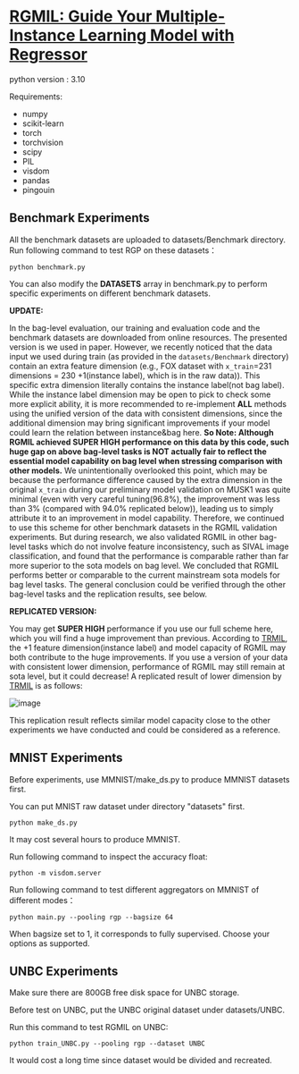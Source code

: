 
# [RGMIL: Guide Your Multiple-Instance Learning Model with Regressor](https://proceedings.neurips.cc/paper_files/paper/2023/hash/6feb9b30798abcfae937760d183605e1-Abstract-Conference.html)

python version : 3.10

Requirements:
- numpy
- scikit-learn
- torch
- torchvision
- scipy
- PIL 
- visdom
- pandas
- pingouin

## Benchmark Experiments

All the benchmark datasets are uploaded to datasets/Benchmark directory.
Run following command to test RGP on these datasets：

```python benchmark.py```

You can also modify the **DATASETS** array in benchmark.py to perform specific experiments on different benchmark datasets.


**UPDATE:**

In the bag-level evaluation, our training and evaluation code and the benchmark datasets are downloaded from online resources. The presented version is we used in paper. However, we recently noticed that the data input we used during train (as provided in the `datasets/Benchmark` directory) contain an extra feature dimension (e.g., FOX dataset with `x_train`=231 dimensions = 230 +1(instance label), which is in the raw data)).  This specific extra dimension literally contains the instance label(not bag label). While the instance label dimension may be open to pick to check some more explicit ability, it is more recommended to re-implement **ALL** methods using the unified version of the data with consistent dimensions, since the additional dimension may bring significant improvements if your model could learn the relation between instance&bag here. **So Note: Although RGMIL achieved SUPER HIGH performance on this data by this code, such huge gap on above bag-level tasks is NOT actually fair to reflect the essential model capability on bag level when stressing comparison with other models.** We unintentionally overlooked this point, which may be because the performance difference caused by the extra dimension in the original `x_train` during our preliminary model validation on MUSK1 was quite minimal (even with very careful tuning(96.8%), the improvement was less than 3% (compared with 94.0% replicated below)), leading us to simply attribute it to an improvement in model capability. Therefore, we continued to use this scheme for other benchmark datasets in the RGMIL validation experiments. But during research, we also validated RGMIL in other bag-level tasks which do not involve feature inconsistency, such as SIVAL image classification, and found that the performance is comparable rather than far more superior to the sota models on bag level. We concluded that RGMIL performs better or comparable to the current mainstream sota models for bag level tasks. The general conclusion could be verified through the other bag-level tasks and the replication results, see below. 

**REPLICATED VERSION:**

You may get **SUPER HIGH** performance if you use our full scheme here, which you will find a huge improvement than previous. According to [TRMIL](https://arxiv.org/abs/2307.14025), the +1 feature dimension(instance label) and model capacity of RGMIL may both contribute to the huge improvements.  If you use a version of your data with consistent lower dimension, performance of RGMIL may still remain at sota level, but it could decrease! A replicated result of lower dimension by [TRMIL](https://arxiv.org/abs/2307.14025) is as follows:

![image](https://github.com/user-attachments/assets/44f6a61b-bd1c-43a5-803e-7549b6360fe8)

This replication result reflects similar model capacity close to the other experiments we have conducted and could be considered as a reference.


 
## MNIST Experiments

Before experiments, use MMNIST/make_ds.py to produce MMNIST datasets first.

You can put MNIST raw dataset under directory "datasets" first.

```python make_ds.py```

It may cost several hours to produce MMNIST.

Run following command to inspect the accuracy float:

```python -m visdom.server```

Run following command to test different aggregators on MMNIST of different modes：

```python main.py --pooling rgp --bagsize 64```

When bagsize set to 1, it corresponds to fully supervised. Choose your options as supported.



## UNBC Experiments
Make sure there are 800GB free disk space for UNBC storage.

Before test on UNBC, put the UNBC original dataset under datasets/UNBC.

Run this command to test RGMIL on UNBC:

```python train_UNBC.py --pooling rgp --dataset UNBC```

It would cost a long time since dataset would be divided and recreated.




